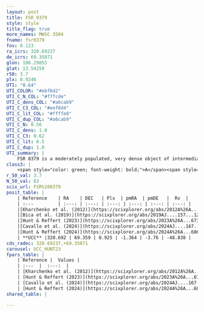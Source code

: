 ```yaml
---
layout: post
title: FSR 0379
style: style
title_flag: true
more_names: MWSC 3504
fname: fsr0379
fov: 0.123
ra_icrs: 320.69237
de_icrs: 69.35871
glon: 106.29055
glat: 13.54259
r50: 3.7
plx: 0.9246
UTI: "0.64"
UTI_COLOR: "#ebf6d2"
UTI_C_N_COL: "#f7fcde"
UTI_C_dens_COL: "#a6cab9"
UTI_C_C3_COL: "#eef8d4"
UTI_C_lit_COL: "#ffffe8"
UTI_C_dup_COL: "#a6cab9"
UTI_C_N: 0.56
UTI_C_dens: 1.0
UTI_C_C3: 0.62
UTI_C_lit: 0.5
UTI_C_dup: 1.0
UTI_summary: |
    FSR 0379 is a moderately populated, very dense object of intermediate C3 quality. It is moderately studied in the literature.
class3: |
    <span style="color: green; font-weight: bold;">A</span><span style="color: red; font-weight: bold;">C</span>
r_50_val: 3.7
N_50_val: 63
scix_url: FSR%200379
posit_table: |
    | Reference    | RA    | DEC   | Plx  | pmRA  | pmDE   |  Rv  |
    | :---         | :---: | :---: | :---: | :---: | :---: | :---: |
    |[Kharchenko et al. (2012)](https://scixplorer.org/abs/2012A%26A...543A.156K) | 320.61 | 69.33 | -- | -4.37 | -1.93 | -- |
    |[Bica et al. (2019)](https://scixplorer.org/abs/2019AJ....157...12B) | 320.672 | 69.352 | -- | -- | -- | -- |
    |[Hunt & Reffert (2023)](https://scixplorer.org/abs/2023A%26A...673A.114H) | 320.706 | 69.361 | 0.992 | -1.322 | -3.76 | -48.86 |
    |[Cavallo et al. (2024)](https://scixplorer.org/abs/2024AJ....167...12C) | 320.728 | 69.376 | 0.995 | -- | -- | -- |
    |[Hunt & Reffert (2024)](https://scixplorer.org/abs/2024A%26A...686A..42H) | 320.706 | 69.361 | 0.992 | -1.322 | -3.76 | -48.86 |
    | **UCC** |320.692 | 69.359 | 0.925 | -1.364 | -3.76 | -48.838 | 
cds_radec: 320.69237,+69.35871
carousel: UCC_HUNT23
fpars_table: |
    | Reference |  Values |
    | :---  |  :---:  |
    | [Kharchenko et al. (2012)](https://scixplorer.org/abs/2012A%26A...543A.156K) | `e_bv=1.874, distance=2396, log_age=8.12` |
    | [Hunt & Reffert (2023)](https://scixplorer.org/abs/2023A%26A...673A.114H) | `AV50=2.192, diffAV50=1.874, MOD50=10.009, logAge50=7.31` |
    | [Cavallo et al. (2024)](https://scixplorer.org/abs/2024AJ....167...12C) | `AV50=1.61, dMod50=12.38, logAge50=9.37, [Fe/H]50=-0.02` |
    | [Hunt & Reffert (2024)](https://scixplorer.org/abs/2024A%26A...686A..42H) | `MassJ=81.6846` |
shared_table: |
    
---
```

